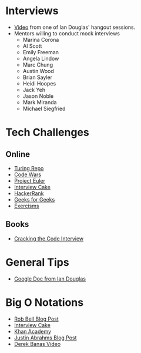 # Interviews

* [Video](https://www.youtube.com/watch?v=aXohtMcPT6I) from one of Ian Douglas' hangout sessions.
* Mentors willing to conduct mock interviews
    * Marina Corona
    * Al Scott
    * Emily Freeman
    * Angela Lindow
    * Marc Chung
    * Austin Wood
    * Brian Sayler
    * Heidi Hoopes
    * Jack Yeh
    * Jason Noble
    * Mark Miranda
    * Michael Siegfried

# Tech Challenges

## Online

* [Turing Repo](https://github.com/turingschool/challenges)
* [Code Wars](https://www.codewars.com/)
* [Project Euler](https://projecteuler.net/)
* [Interview Cake](https://www.interviewcake.com/)
* [HackerRank](https://www.hackerrank.com/)
* [Geeks for Geeks](http://www.geeksforgeeks.org/)
* [Exercisms]()

## Books

* [Cracking the Code Interview](https://www.amazon.com/Cracking-Coding-Interview-Programming-Questions/dp/098478280X)

# General Tips
* [Google Doc from Ian Douglas](https://docs.google.com/document/d/1yWfxxYoCkZgxQrJ5Bn6051OE9a6f7mm5zs72jvqGKx8/edit#heading=h.mcpfv1ztn6o)

# Big O Notations
* [Rob Bell Blog Post](https://rob-bell.net/2009/06/a-beginners-guide-to-big-o-notation/)
* [Interview Cake](https://www.interviewcake.com/article/java/big-o-notation-time-and-space-complexity)
* [Khan Academy](https://www.khanacademy.org/computing/computer-science/algorithms/asymptotic-notation/a/big-o-notation)
* [Justin Abrahms Blog Post](https://justin.abrah.ms/computer-science/big-o-notation-explained.html)
* [Derek Banas Video](https://www.youtube.com/watch?v=V6mKVRU1evU)
